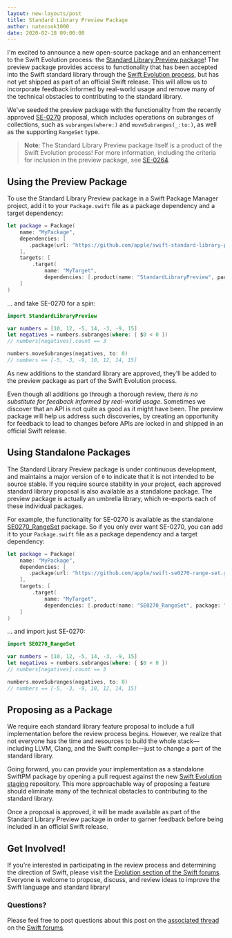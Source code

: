 ```yaml
---
layout: new-layouts/post
title: Standard Library Preview Package
author: natecook1000
date: 2020-02-18 09:00:00
---
```


I'm excited to announce a new open-source package and an enhancement to the Swift Evolution process: the [Standard Library Preview package](https://github.com/apple/swift-standard-library-preview)! The preview package provides access to functionality that has been accepted into the Swift standard library through the [Swift Evolution process](https://github.com/swiftlang/swift-evolution/blob/master/process.md), but has not yet shipped as part of an official Swift release. This will allow us to incorporate feedback informed by real-world usage and remove many of the technical obstacles to contributing to the standard library.

We've seeded the preview package with the functionality from the recently approved [SE-0270](https://github.com/swiftlang/swift-evolution/blob/master/proposals/0270-rangeset-and-collection-operations.md) proposal, which includes operations on subranges of collections, such as `subranges(where:)` and `moveSubranges(_:to:)`, as well as the supporting `RangeSet` type.

> **Note**: The Standard Library Preview package itself is a product of the Swift Evolution process! For more information, including the criteria for inclusion in the preview package, see [SE-0264](https://github.com/swiftlang/swift-evolution/blob/master/proposals/0264-stdlib-preview-package.md).

## Using the Preview Package

To use the Standard Library Preview package in a Swift Package Manager project, add it to your `Package.swift` file as a package dependency and a target dependency:

~~~swift
let package = Package(
    name: "MyPackage",
    dependencies: [
       .package(url: "https://github.com/apple/swift-standard-library-preview.git", from: "0.0.1"),
    ],
    targets: [
        .target(
            name: "MyTarget",
            dependencies: [.product(name: "StandardLibraryPreview", package: "swift-standard-library-preview")]),
    ]
)
~~~

... and take SE-0270 for a spin:

~~~swift
import StandardLibraryPreview

var numbers = [10, 12, -5, 14, -3, -9, 15]
let negatives = numbers.subranges(where: { $0 < 0 })
// numbers[negatives].count == 3

numbers.moveSubranges(negatives, to: 0)
// numbers == [-5, -3, -9, 10, 12, 14, 15]
~~~

As new additions to the standard library are approved, they'll be added to the preview package as part of the Swift Evolution process.

Even though all additions go through a thorough review, *there is no substitute for feedback informed by real-world usage*. Sometimes we discover that an API is not quite as good as it might have been. The preview package will help us address such discoveries, by creating an opportunity for feedback to lead to changes before APIs are locked in and shipped in an official Swift release.

## Using Standalone Packages

The Standard Library Preview package is under continuous development, and maintains a major version of `0` to indicate that it is not intended to be source stable. If you require source stability in your project, each approved standard library proposal is also available as a standalone package. The preview package is actually an umbrella library, which re-exports each of these individual packages.

For example, the functionality for SE-0270 is available as the standalone [SE0270_RangeSet](https://github.com/apple/swift-se0270-range-set/) package. So if you only ever want SE-0270, you can add it to your `Package.swift` file as a package dependency and a target dependency:

~~~swift
let package = Package(
    name: "MyPackage",
    dependencies: [
       .package(url: "https://github.com/apple/swift-se0270-range-set.git", from: "1.0.0"),
    ],
    targets: [
        .target(
            name: "MyTarget",
            dependencies: [.product(name: "SE0270_RangeSet", package: "swift-se0270-range-set")]),
    ]
)
~~~

... and import just SE-0270:

~~~swift
import SE0270_RangeSet

var numbers = [10, 12, -5, 14, -3, -9, 15]
let negatives = numbers.subranges(where: { $0 < 0 })
// numbers[negatives].count == 3

numbers.moveSubranges(negatives, to: 0)
// numbers == [-5, -3, -9, 10, 12, 14, 15]
~~~

## Proposing as a Package

We require each standard library feature proposal to include a full implementation before the review process begins. However, we realize that not everyone has the time and resources to build the whole stack—including LLVM, Clang, and the Swift compiler—just to change a part of the standard library.

Going forward, you can provide your implementation as a standalone SwiftPM package by opening a pull request against the new [Swift Evolution staging](https://github.com/swiftlang/swift-evolution-staging) repository. This more approachable way of proposing a feature should eliminate many of the technical obstacles to contributing to the standard library.

Once a proposal is approved, it will be made available as part of the Standard Library Preview package in order to garner feedback before being included in an official Swift release.

## Get Involved!

If you're interested in participating in the review process and determining the direction of Swift, please visit the [Evolution section of the Swift forums](https://forums.swift.org/c/evolution). Everyone is welcome to propose, discuss, and review ideas to improve the Swift language and standard library!

### Questions?

Please feel free to post questions about this post on the [associated thread](https://forums.swift.org/t/swift-org-blog-standard-library-preview-package/33916) on the [Swift forums][].

[Swift forums]: https://forums.swift.org
